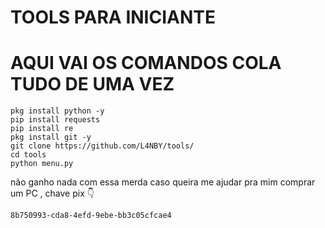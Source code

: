 # TOOLS PARA INICIANTE 



# AQUI VAI OS COMANDOS COLA TUDO DE UMA VEZ

```
pkg install python -y
pip install requests
pip install re 
pkg install git -y 
git clone https://github.com/L4NBY/tools/
cd tools
python menu.py

```

não ganho nada com essa merda caso queira me ajudar pra mim comprar um PC , chave pix
 👇
```
8b750993-cda8-4efd-9ebe-bb3c05cfcae4

```
